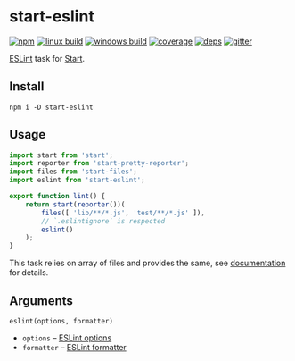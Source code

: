# start-eslint

[![npm](https://img.shields.io/npm/v/start-eslint.svg?style=flat-square)](https://www.npmjs.com/package/start-eslint)
[![linux build](https://img.shields.io/travis/start-runner/eslint.svg?label=linux&style=flat-square)](https://travis-ci.org/start-runner/eslint)
[![windows build](https://img.shields.io/appveyor/ci/start-runner/eslint.svg?label=windows&style=flat-square)](https://ci.appveyor.com/project/start-runner/eslint)
[![coverage](https://img.shields.io/codecov/c/github/start-runner/eslint.svg?style=flat-square)](https://codecov.io/github/start-runner/eslint)
[![deps](https://img.shields.io/gemnasium/start-runner/eslint.svg?style=flat-square)](https://gemnasium.com/start-runner/eslint)
[![gitter](https://img.shields.io/badge/gitter-join_chat_%E2%86%92-00d06f.svg?style=flat-square)](https://gitter.im/start-runner/start)

[ESLint](http://eslint.org/) task for [Start](https://github.com/start-runner/start).

## Install

```
npm i -D start-eslint
```

## Usage

```js
import start from 'start';
import reporter from 'start-pretty-reporter';
import files from 'start-files';
import eslint from 'start-eslint';

export function lint() {
    return start(reporter())(
        files([ 'lib/**/*.js', 'test/**/*.js' ]),
        // `.eslintignore` is respected
        eslint()
    );
}
```

This task relies on array of files and provides the same, see [documentation](https://github.com/start-runner/start#readme) for details.

## Arguments

`eslint(options, formatter)`

* `options` – [ESLint options](http://eslint.org/docs/developer-guide/nodejs-api.html#cliengine)
* `formatter` – [ESLint formatter](http://eslint.org/docs/developer-guide/nodejs-api.html#getformatter)
